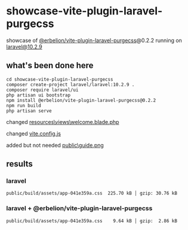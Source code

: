 # showcase-vite-plugin-laravel-purgecss

showcase of [@erbelion/vite-plugin-laravel-purgecss](https://github.com/Erbelion/vite-plugin-laravel-purgecss)@0.2.2 running on laravel@10.2.9
 
## what's been done here

```
cd showcase-vite-plugin-laravel-purgecss
composer create-project laravel/laravel:10.2.9 .
composer require laravel/ui
php artisan ui bootstrap
npm install @erbelion/vite-plugin-laravel-purgecss@0.2.2
npm run build
php artisan serve
```

changed [resources\views\welcome.blade.php](https://github.com/erbelion/vite-plugin-laravel-purgecss/blob/main/resources/views/welcome.blade.php)

changed [vite.config.js](https://github.com/erbelion/vite-plugin-laravel-purgecss/blob/main/vite.config.js)

added but not needed [public\guide.png](https://github.com/erbelion/vite-plugin-laravel-purgecss/blob/main/public/guide.png)

## results

### laravel
```
public/build/assets/app-041e359a.css  225.70 kB │ gzip: 30.76 kB
```

### laravel + @erbelion/vite-plugin-laravel-purgecss
```
public/build/assets/app-041e359a.css    9.64 kB │ gzip:  2.86 kB
```
